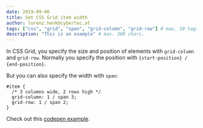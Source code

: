 ```yaml
---
date: 2019-09-06
title: Set CSS Grid item width
author: lorenz.henk@cybertec.at
tags: ["css", "grid", "span", "grid-column", "grid-row"] # max. 10 tags; lowercase; dash-separated
description: "This is an example" # max. 300 chars.
---
```


In CSS Grid, you specify the size and position of elements with `grid-column` and `grid-row`.
Normally you specify the position with `{start-position} / {end-position}`.

But you can also specify the width with `span`:

```
#item {
  /* 3 columns wide, 2 rows high */
  grid-column: 1 / span 3;
  grid-row: 1 / span 2;
}
```

Check out this [codepen example](https://codepen.io/lorenzhenk/pen/oNvpvvP).
